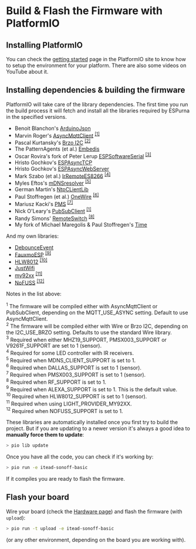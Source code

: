 # Build & Flash the Firmware with PlatformIO

## Installing PlatformIO

You can check the [getting started](http://platformio.org/get-started) page in the PlatformIO site to know how to setup the environment for your platform. There are also some videos on YouTube about it. 

## Installing dependencies & building the firmware

PlatformIO will take care of the library dependencies. The first time you run the build process it will fetch and install all the libraries required by ESPurna in the specified versions.

* Benoit Blanchon's [ArduinoJson](https://github.com/bblanchon/ArduinoJson)
* Marvin Roger's [AsyncMqttClient](https://github.com/marvinroger/async-mqtt-client) <sup> [[1]](#footnote1)</sup>
* Pascal Kurtansky's [Brzo I2C](https://github.com/pasko-zh/brzo_i2c) <sup> [[2]](#footnote2)</sup>
* The PatternAgents (et al.) [Embedis](https://github.com/thingSoC/embedis)
* Oscar Rovira's fork of Peter Lerup [ESPSoftwareSerial](https://github.com/krosk93/espsoftwareserial) <sup> [[3]](#footnote3)</sup>
* Hristo Gochkov's [ESPAsyncTCP](https://github.com/me-no-dev/ESPAsyncTCP)
* Hristo Gochkov's [ESPAsyncWebServer](https://github.com/me-no-dev/ESPAsyncWebServer)
* Mark Szabo (et al.) [IrRemoteES8266](https://github.com/markszabo/IRremoteESP8266) <sup> [[4]](#footnote4)</sup>
* Myles Eftos's [mDNSresolver](https://github.com/madpilot/mDNSResolver) <sup> [[5]](#footnote5)</sup>
* German Martin's [NtpCLientLib](https://github.com/gmag11/NtpClient)
* Paul Stoffregen (et al.) [OneWire](https://github.com/PaulStoffregen/OneWire) <sup> [[6]](#footnote6)</sup>
* Mariusz Kacki's [PMS](https://github.com/fu-hsi/PMS) <sup> [[7]](#footnote7)</sup>
* Nick O'Leary's [PubSubClient](https://github.com/knolleary/pubsubclient) <sup> [[1]](#footnote1)</sup>
* Randy Simons' [RemoteSwitch](https://github.com/jccprj/RemoteSwitch-arduino-library) <sup> [[8]](#footnote8)</sup>
* My fork of Michael Maregolis & Paul Stoffregen's [Time](https://github.com/xoseperez/Time)

And my own libraries:

* [DebounceEvent](https://bitbucket.org/xoseperez/debounceevent.git)
* [FauxmoESP](https://bitbucket.org/xoseperez/fauxmoesp.git) <sup> [[9]](#footnote9)</sup>
* [HLW8012](https://bitbucket.org/xoseperez/hlw8012.git) <sup> [[10]](#footnote10)</sup>
* [JustWifi](https://bitbucket.org/xoseperez/justwifi.git)
* [my92xx](https://github.com/xoseperez/my92xx) <sup> [[11]](#footnote11)</sup>
* [NoFUSS](https://bitbucket.org/xoseperez/nofuss.git) <sup> [[12]](#footnote12)</sup>

Notes in the list above: 

<a name="footnote1"><sup>1</sup></a> The firmware will be compiled either with AsyncMqttClient or PubSubClient, depending on the MQTT_USE_ASYNC setting. Default to use AsyncMqttClient.  
<a name="footnote2"><sup>2</sup></a> The firmware will be compiled either with Wire or Brzo I2C, depending on the I2C_USE_BRZO setting. Defaults to use the standard Wire library.  
<a name="footnote3"><sup>3</sup></a> Required when either MHZ19_SUPPORT, PMSX003_SUPPORT or V9261F_SUPPORT are set to 1 (sensor).  
<a name="footnote4"><sup>4</sup></a> Required for some LED controller with IR receivers.   
<a name="footnote5"><sup>5</sup></a> Required when MDNS_CLIENT_SUPPORT is set to 1.  
<a name="footnote6"><sup>6</sup></a> Required when DALLAS_SUPPORT is set to 1 (sensor).  
<a name="footnote7"><sup>7</sup></a> Required when PMSX003_SUPPORT is set to 1 (sensor).  
<a name="footnote8"><sup>8</sup></a> Required when RF_SUPPORT is set to 1.  
<a name="footnote9"><sup>9</sup></a> Required when ALEXA_SUPPORT is set to 1. This is the default value.  
<a name="footnote10"><sup>10</sup></a> Required when HLW8012_SUPPORT is set to 1 (sensor).  
<a name="footnote11"><sup>11</sup></a> Required when using LIGHT_PROVIDER_MY92XX.  
<a name="footnote12"><sup>12</sup></a> Required when NOFUSS_SUPPORT is set to 1.  

These libraries are automatically installed once you first try to build the project. But if you are updating to a newer version it's always a good idea to **manually force them to update**:

```bash
> pio lib update
```
Once you have all the code, you can check if it's working by:

```bash
> pio run -e itead-sonoff-basic
```

If it compiles you are ready to flash the firmware.

## Flash your board

Wire your board (check the [Hardware page](Hardware)) and flash the firmware (with ```upload```):

```bash
> pio run -t upload -e itead-sonoff-basic
```

(or any other environment, depending on the board you are working with).